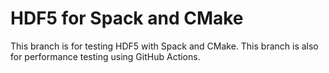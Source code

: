 # HDF5 for Spack and CMake

This branch is for testing HDF5 with Spack and CMake.
This branch is also for performance testing using GitHub Actions.


